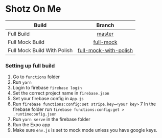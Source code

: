 # Shotz On Me

| Build                       |                                          Branch                                          |
| --------------------------- | :--------------------------------------------------------------------------------------: |
| Full Build                  |                      [master](https://github.com/mobinni/MealsToGo)                      |
| Full Mock Build             |             [full-mock](https://github.com/mobinni/MealsToGo/tree/full-mock)             |
| Full Mock Build With Polish | [full-mock-with-polish](https://github.com/mobinni/MealsToGo/tree/full-mock-with-polish) |

### Setting up full build

1. Go to `functions` folder
2. Run `yarn`
3. Login to firebase `firebase login`
4. Set the correct project name in `firebase.json`
5. Set your firebase config in `App.js`
6. Run `firebase functions:config:set stripe.key=<your key>`
   7 In the firebase folder run `firebase functions:config:get > .runtimeconfig.json`
7. Run `yarn serve` in the firebase folder
8. Run the Expo app
9. Make sure `env.js` is set to mock mode unless you have google keys.
